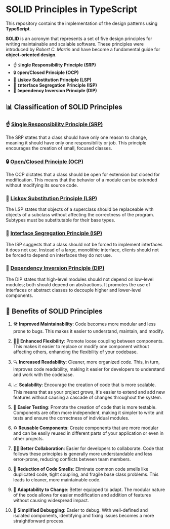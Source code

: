 # SOLID Principles in TypeScript

This repository contains the implementation of the design patterns using **TypeScript**.

**SOLID** is an acronym that represents a set of five design principles for writing maintainable and scalable software. These principles were introduced by *Robert C. Martin* and have become a fundamental guide for **object-oriented design**.

- ☝️ **`S`ingle Responsibility Principle (SRP)**
- 🔒 **`O`pen/Closed Principle (OCP)**
- 🔀 **`L`iskov Substitution Principle (LSP)**
- 🧩 **`I`nterface Segregation Principle (ISP)**
- 🔄 **`D`ependency Inversion Principle (DIP)**

## 📊 Classification of SOLID Principles

### ☝️ [Single Responsibility Principle (SRP)](./SRP)

The SRP states that a class should have only one reason to change, meaning it should have only one responsibility or job. This principle encourages the creation of small, focused classes.

### 🔒 [Open/Closed Principle (OCP)](./OCP)

The OCP dictates that a class should be open for extension but closed for modification. This means that the behavior of a module can be extended without modifying its source code.

### 🔀 [Liskov Substitution Principle (LSP)](./LSP)

The LSP states that objects of a superclass should be replaceable with objects of a subclass without affecting the correctness of the program. Subtypes must be substitutable for their base types.

### 🧩 [Interface Segregation Principle (ISP)](./ISP)

The ISP suggests that a class should not be forced to implement interfaces it does not use. Instead of a large, monolithic interface, clients should not be forced to depend on interfaces they do not use.

### 🔄 [Dependency Inversion Principle (DIP)](./DIP)

The DIP states that high-level modules should not depend on low-level modules; both should depend on abstractions. It promotes the use of interfaces or abstract classes to decouple higher and lower-level components.

## 🙌 Benefits of SOLID Principles

1. 🛠️ **Improved Maintainability**: Code becomes more modular and less prone to bugs. This makes it easier to understand, maintain, and modify.

2. 🤸‍♀️ **Enhanced Flexibility**: Promote loose coupling between components. This makes it easier to replace or modify one component without affecting others, enhancing the flexibility of your codebase.

3. 🔍 **Increased Readability**: Cleaner, more organized code. This, in turn, improves code readability, making it easier for developers to understand and work with the codebase.

4. 📈 **Scalability**: Encourage the creation of code that is more scalable. This means that as your project grows, it's easier to extend and add new features without causing a cascade of changes throughout the system.

5. 🧪 **Easier Testing**: Promote the creation of code that is more testable. Components are often more independent, making it simpler to write unit tests and ensure the correctness of individual modules.

6. ♻️ **Reusable Components**: Create components that are more modular and can be easily reused in different parts of your application or even in other projects.

7. 🤝🏻 **Better Collaboration**: Easier for developers to collaborate. Code that follows these principles is generally more understandable and less error-prone, reducing conflicts between team members.

8. 🌺 **Reduction of Code Smells**: Eliminate common code smells like duplicated code, tight coupling, and fragile base class problems. This leads to cleaner, more maintainable code.

9. 🔄 **Adaptability to Change**: Better equipped to adapt. The modular nature of the code allows for easier modification and addition of features without causing widespread impact.

10. 🐛 **Simplified Debugging**: Easier to debug. With well-defined and isolated components, identifying and fixing issues becomes a more straightforward process.
